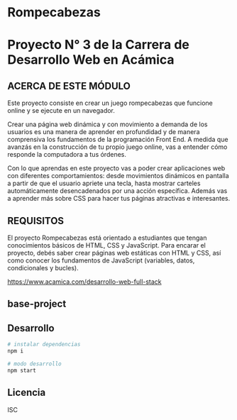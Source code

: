 # Rompecabezas
# Proyecto N° 3 de la Carrera de Desarrollo Web en Acámica


## ACERCA DE ESTE MÓDULO
Este proyecto consiste en crear un juego rompecabezas que funcione online y se ejecute en un navegador.

Crear una página web dinámica y con movimiento a demanda de los usuarios es una manera de aprender en profundidad y de manera comprensiva los fundamentos de la programación Front End. A medida que avanzás en la construcción de tu propio juego online, vas a entender cómo responde la computadora a tus órdenes.

Con lo que aprendas en este proyecto vas a poder crear aplicaciones web con diferentes comportamientos: desde movimientos dinámicos en pantalla a partir de que el usuario apriete una tecla, hasta mostrar carteles automáticamente desencadenados por una acción específica. Además vas a aprender más sobre CSS para hacer tus páginas atractivas e interesantes.

## REQUISITOS
El proyecto Rompecabezas está orientado a estudiantes que tengan conocimientos básicos de HTML, CSS y JavaScript. Para encarar el proyecto, debés saber crear páginas web estáticas con HTML y CSS, así como conocer los fundamentos de JavaScript (variables, datos, condicionales y bucles).

https://www.acamica.com/desarrollo-web-full-stack

## base-project

## Desarrollo

```bash
# instalar dependencias
npm i

# modo desarrollo
npm start
```

## Licencia

ISC
